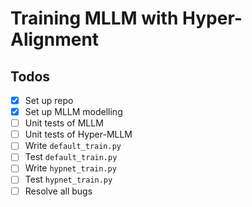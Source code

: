 # Training MLLM with Hyper-Alignment

## Todos

- [x] Set up repo
- [x] Set up MLLM modelling
- [ ] Unit tests of MLLM
- [ ] Unit tests of Hyper-MLLM
- [ ] Write `default_train.py`
- [ ] Test `default_train.py`
- [ ] Write `hypnet_train.py`
- [ ] Test `hypnet_train.py`
- [ ] Resolve all bugs
